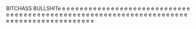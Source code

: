 BITCHASS BULLSHITe
e
e
e
e
e
e
e
e
e
e
e
e
e
e
e
e
e
e
e
e
e
e
e
e
e
e
e
e
e
e
e
e
e
e
e
e
e
e
e
e
e
e
e
e
e
e
e
e
e
e
e
e
e
e
e
e
e
e
e
e
e
e
e
e
e
e
e
e
e
e
e
e
e
e
e
e
e
e
e
e
e
e
e
e
e
e
e
e
e
e
